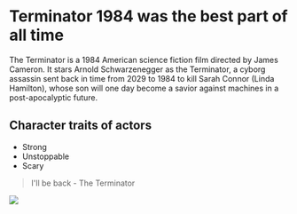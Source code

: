 # Terminator 1984 was the best part of all time


The Terminator is a 1984 American science fiction film directed by James Cameron. It stars 
Arnold Schwarzenegger as the Terminator, a cyborg assassin sent back in time from 2029 to 
1984 to kill Sarah Connor (Linda Hamilton), whose son will one day become a savior against 
machines in a post-apocalyptic future.


## Character traits of actors
* Strong
* Unstoppable 
* Scary 


> I'll be back - The Terminator


<img src="https://audiovision.de/wp-content/uploads/2015/06/terminator-702x336.jpg"/>

